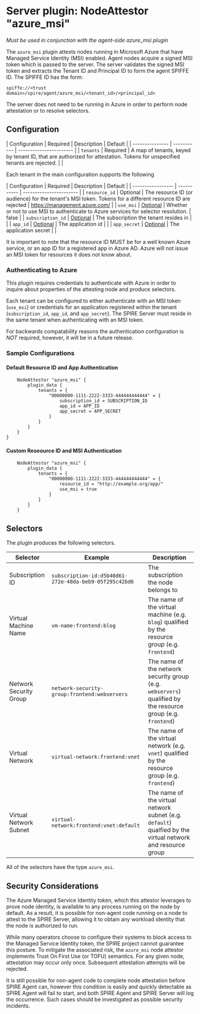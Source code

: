 # Server plugin: NodeAttestor "azure_msi"

*Must be used in conjunction with the agent-side azure_msi plugin*

The `azure_msi` plugin attests nodes running in Microsoft Azure that have
Managed Service Identity (MSI) enabled. Agent nodes acquire a signed MSI token
which is passed to the server. The server validates the signed MSI token and
extracts the Tenant ID and Principal ID to form the agent SPIFFE ID. The SPIFFE
ID has the form:

```
spiffe://<trust domain>/spire/agent/azure_msi/<tenant_id>/<principal_id>
```

The server does not need to be running in Azure in order to perform node
attestation or to resolve selectors. 

## Configuration

| Configuration   | Required    | Description | Default                 |
| --------------- | ----------- | ----------------------- |
| `tenants`       | Required    | A map of tenants, keyed by tenant ID, that are authorized for attestation. Tokens for unspecified tenants are rejected. | |


Each tenant in the main configuration supports the following

| Configuration     | Required    | Description | Default                 |
| ----------------- | ----------- | ----------------------- |
| `resource_id`     | Optional                             | The resource ID (or audience) for the tenant's MSI token. Tokens for a different resource ID are rejected | https://management.azure.com/ |
| `use_msi`         | [Optional](#authenticating-to-azure) | Whether or not to use MSI to authenticate to Azure services for selector resolution. | false |
| `subscription_id` | [Optional](#authenticating-to-azure) | The subscription the tenant resides in | |
| `app_id`          | [Optional](#authenticating-to-azure) | The application id | |
| `app_secret`      | [Optional](#authenticating-to-azure) | The application secret | |

It is important to note that the resource ID MUST be for a well known Azure
service, or an app ID for a registered app in Azure AD. Azure will not issue an
MSI token for resources it does not know about.

### Authenticating to Azure

This plugin requires credentials to authenticate with Azure in order to inquire
about properties of the attesting node and produce selectors.

Each tenant can be configured to either authenticate with an MSI token
(`use_msi`) or credentials for an application registered within the tenant
(`subscription_id`, `app_id`, and `app_secret`). The SPIRE Server must reside
in the same tenant when authenticating with an MSI token.

For backwards compatability reasons the authentication configuration is *NOT*
required, however, it will be in a future release.

### Sample Configurations

#### Default Resource ID and App Authentication

```
    NodeAttestor "azure_msi" {
        plugin_data {
            tenants = {
                "00000000-1111-2222-3333-444444444444" = {
                    subscription_id = SUBSCRIPTION_ID
                    app_id = APP_ID
                    app_secret = APP_SECRET
                }
            }
        }
    }
}
```

#### Custom Reseource ID and MSI Authentication

```
    NodeAttestor "azure_msi" {
        plugin_data {
            tenants = {
                "00000000-1111-2222-3333-444444444444" = {
                    resource_id = "http://example.org/app/"
                    use_msi = true
                }
            }
        }
    }
```

## Selectors

The plugin produces the following selectors.

| Selector               | Example                                                | Description                                                |
| ---------------------- | ------------------------------------------------------ | -----------------------------------------------------------|
| Subscription ID        | `subscription-id:d5b40d61-272e-48da-beb9-05f295c42bd6` | The subscription the node belongs to |
| Virtual Machine Name   | `vm-name:frontend:blog`                                | The name of the virtual machine (e.g. `blog`) qualified by the resource group (e.g. `frontend`)
| Network Security Group | `network-security-group:frontend:webservers`           | The name of the network security group (e.g. `webservers`) qualified by the resource group (e.g. `frontend`)
| Virtual Network        | `virtual-network:frontend:vnet`                        | The name of the virtual network (e.g. `vnet`) qualified by the resource group (e.g. `frontend`)
| Virtual Network Subnet | `virtual-network:frontend:vnet:default`                | The name of the virtual network subnet (e.g. `default`) qualfied by the virtual network and resource group

All of the selectors have the type `azure_msi`.

## Security Considerations
The Azure Managed Service Identity token, which this attestor leverages to prove node identity, is available to any process running on the node by default. As a result, it is possible for non-agent code running on a node to attest to the SPIRE Server, allowing it to obtain any workload identity that the node is authorized to run.

While many operators choose to configure their systems to block access to the Managed Service Identity token, the SPIRE project cannot guarantee this posture. To mitigate the associated risk, the `azure_msi` node attestor implements Trust On First Use (or TOFU) semantics. For any given node, attestation may occur only once. Subsequent attestation attempts will be rejected.

It is still possible for non-agent code to complete node attestation before SPIRE Agent can, however this condition is easily and quickly detectable as SPIRE Agent will fail to start, and both SPIRE Agent and SPIRE Server will log the occurrence. Such cases should be investigated as possible security incidents.
